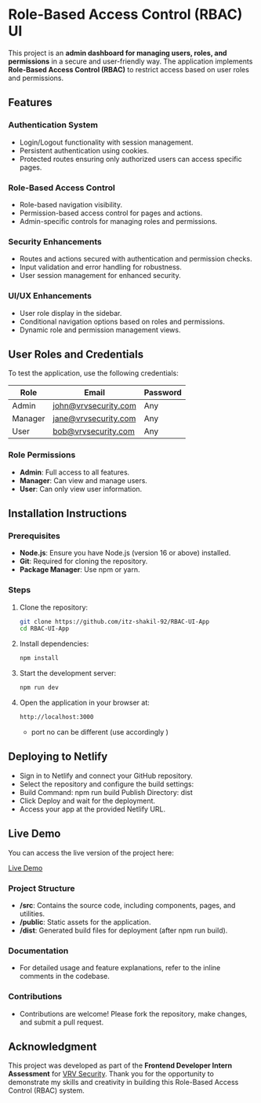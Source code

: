 # Role-Based Access Control (RBAC) UI

This project is an **admin dashboard for managing users, roles, and permissions** in a secure and user-friendly way. The application implements **Role-Based Access Control (RBAC)** to restrict access based on user roles and permissions.

## Features

### Authentication System
- Login/Logout functionality with session management.
- Persistent authentication using cookies.
- Protected routes ensuring only authorized users can access specific pages.

### Role-Based Access Control
- Role-based navigation visibility.
- Permission-based access control for pages and actions.
- Admin-specific controls for managing roles and permissions.

### Security Enhancements
- Routes and actions secured with authentication and permission checks.
- Input validation and error handling for robustness.
- User session management for enhanced security.

### UI/UX Enhancements
- User role display in the sidebar.
- Conditional navigation options based on roles and permissions.
- Dynamic role and permission management views.

## User Roles and Credentials
To test the application, use the following credentials:

| **Role**  | **Email**               | **Password**          |
|-----------|-------------------------|-----------------------|
| Admin     | john@vrvsecurity.com    | Any                   |
| Manager   | jane@vrvsecurity.com    | Any                   |
| User      | bob@vrvsecurity.com     | Any                   |

### Role Permissions
- **Admin**: Full access to all features.
- **Manager**: Can view and manage users.
- **User**: Can only view user information.

## Installation Instructions

### Prerequisites
- **Node.js**: Ensure you have Node.js (version 16 or above) installed.
- **Git**: Required for cloning the repository.
- **Package Manager**: Use npm or yarn.

### Steps
1. Clone the repository:
   ```bash
   git clone https://github.com/itz-shakil-92/RBAC-UI-App
   cd RBAC-UI-App

2. Install dependencies:
   ```bash
   npm install

3. Start the development server:
   ```bash    
   npm run dev

4. Open the application in your browser at:
   ```bash
   http://localhost:3000
   ```

   - port no can be different (use accordingly )

## Deploying to Netlify
- Sign in to Netlify and connect your GitHub repository.
- Select the repository and configure the build settings:
- Build Command: npm run build
Publish Directory: dist
- Click Deploy and wait for the deployment.
- Access your app at the provided Netlify URL.


## Live Demo

You can access the live version of the project here:

[Live Demo](https://rbacbyshakil.netlify.app)

### Project Structure
- **/src**: Contains the source code, including components, pages, and utilities.
- **/public**: Static assets for the application.
- **/dist**: Generated build files for deployment (after npm run build).
### Documentation
- For detailed usage and feature explanations, refer to the inline comments in the codebase.

### Contributions
- Contributions are welcome! Please fork the repository, make changes, and submit a pull request.


## Acknowledgment

This project was developed as part of the **Frontend Developer Intern Assessment** for [VRV Security](https://vrvsecurity.com). Thank you for the opportunity to demonstrate my skills and creativity in building this Role-Based Access Control (RBAC) system.

        
